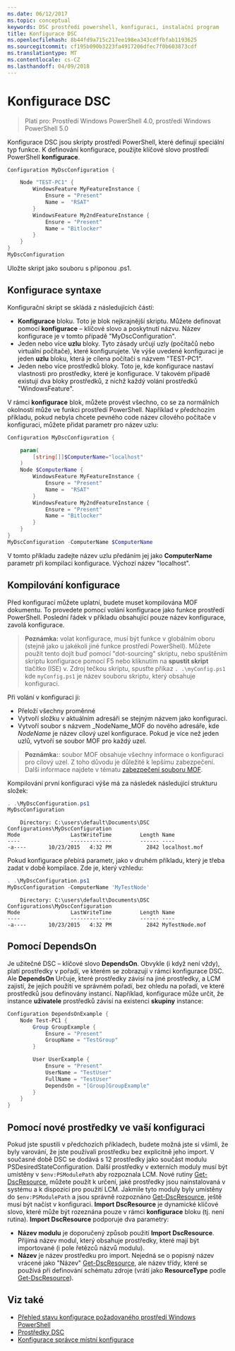 ```yaml
---
ms.date: 06/12/2017
ms.topic: conceptual
keywords: DSC prostředí powershell, konfiguraci, instalační program
title: Konfigurace DSC
ms.openlocfilehash: 8b44fd9a715c217ee198ea343cdffbfab1193625
ms.sourcegitcommit: cf195b090b3223fa4917206dfec7f0b603873cdf
ms.translationtype: MT
ms.contentlocale: cs-CZ
ms.lasthandoff: 04/09/2018
---
```

# <a name="dsc-configurations"></a>Konfigurace DSC

>Platí pro: Prostředí Windows PowerShell 4.0, prostředí Windows PowerShell 5.0

Konfigurace DSC jsou skripty prostředí PowerShell, které definují speciální typ funkce.
K definování konfigurace, použijte klíčové slovo prostředí PowerShell **konfigurace**.

```powershell
Configuration MyDscConfiguration {

    Node "TEST-PC1" {
        WindowsFeature MyFeatureInstance {
            Ensure = "Present"
            Name =  "RSAT"
        }
        WindowsFeature My2ndFeatureInstance {
            Ensure = "Present"
            Name = "Bitlocker"
        }
    }
}
MyDscConfiguration

```

Uložte skript jako souboru s příponou .ps1.

## <a name="configuration-syntax"></a>Konfigurace syntaxe

Konfigurační skript se skládá z následujících částí:

- **Konfigurace** bloku. Toto je blok nejkrajnější skriptu. Můžete definovat pomocí **konfigurace** – klíčové slovo a poskytnutí názvu. Název konfigurace je v tomto případě "MyDscConfiguration".
- Jeden nebo více **uzlu** bloky. Tyto zásady určují uzly (počítačů nebo virtuální počítače), které konfigurujete. Ve výše uvedené konfiguraci je jeden **uzlu** bloku, která je cílena počítači s názvem "TEST-PC1".
- Jeden nebo více prostředků bloky. Toto je, kde konfigurace nastaví vlastnosti pro prostředky, které je konfigurace. V takovém případě existují dva bloky prostředků, z nichž každý volání prostředků "WindowsFeature".

V rámci **konfigurace** blok, můžete provést všechno, co se za normálních okolností může ve funkci prostředí PowerShell. Například v předchozím příkladu, pokud nebyla chcete pevného code název cílového počítače v konfiguraci, můžete přidat parametr pro název uzlu:

```powershell
Configuration MyDscConfiguration {

    param(
        [string[]]$ComputerName="localhost"
    )
    Node $ComputerName {
        WindowsFeature MyFeatureInstance {
            Ensure = "Present"
            Name =  "RSAT"
        }
        WindowsFeature My2ndFeatureInstance {
            Ensure = "Present"
            Name = "Bitlocker"
        }
    }
}
MyDscConfiguration -ComputerName $ComputerName

```

V tomto příkladu zadejte název uzlu předáním jej jako **ComputerName** parametr při kompilaci konfigurace. Výchozí název "localhost".

## <a name="compiling-the-configuration"></a>Kompilování konfigurace

Před konfigurací můžete uplatní, budete muset kompilována MOF dokumentu.
To provedete pomocí volání konfigurace jako funkce prostředí PowerShell.
Poslední řádek v příkladu obsahující pouze název konfigurace, zavolá konfigurace.

>**Poznámka:** volat konfigurace, musí být funkce v globálním oboru (stejně jako u jakékoli jiné funkce prostředí PowerShell).
>Můžete použít tento dojít buď pomocí "dot-sourcing" skriptu, nebo spuštěním skriptu konfigurace pomocí F5 nebo kliknutím na **spustit skript** tlačítko (ISE) v.
>Zdroj tečkou skriptu, spusťte příkaz `. .\myConfig.ps1` kde `myConfig.ps1` je název souboru skriptu, který obsahuje konfiguraci.

Při volání v konfiguraci ji:

- Přeloží všechny proměnné
- Vytvoří složku v aktuálním adresáři se stejným názvem jako konfiguraci.
- Vytvoří soubor s názvem _NodeName_MOF do nového adresáře, kde _NodeName_ je název cílový uzel konfigurace.
    Pokud je více než jeden uzlů, vytvoří se soubor MOF pro každý uzel.

>**Poznámka:**: soubor MOF obsahuje všechny informace o konfiguraci pro cílový uzel. Z toho důvodu je důležité k lepšímu zabezpečení.
>Další informace najdete v tématu [zabezpečení souboru MOF](secureMOF.md).

Kompilování první konfiguraci výše má za následek následující strukturu složek:

```powershell
. .\MyDscConfiguration.ps1
MyDscConfiguration
```

```
    Directory: C:\users\default\Documents\DSC Configurations\MyDscConfiguration
Mode                LastWriteTime         Length Name
----                -------------         ------ ----
-a----       10/23/2015   4:32 PM           2842 localhost.mof
```

Pokud konfigurace přebírá parametr, jako v druhém příkladu, který je třeba zadat v době kompilace. Zde je, který vzhledu:

```powershell
. .\MyDscConfiguration.ps1
MyDscConfiguration -ComputerName 'MyTestNode'
```

```
    Directory: C:\users\default\Documents\DSC Configurations\MyDscConfiguration
Mode                LastWriteTime         Length Name
----                -------------         ------ ----
-a----       10/23/2015   4:32 PM           2842 MyTestNode.mof
```

## <a name="using-dependson"></a>Pomocí DependsOn

Je užitečné DSC – klíčové slovo **DependsOn**. Obvykle (i když není vždy), platí prostředky v pořadí, ve kterém se zobrazují v rámci konfigurace DSC.
Ale **DependsOn** Určuje, které prostředky závisí na jiné prostředky, a LCM zajistí, že jejich použití ve správném pořadí, bez ohledu na pořadí, ve které prostředků jsou definovány instancí.
Například, konfigurace může určit, že instance **uživatele** prostředků závisí na existenci **skupiny** instance:

```powershell
Configuration DependsOnExample {
    Node Test-PC1 {
        Group GroupExample {
            Ensure = "Present"
            GroupName = "TestGroup"
        }

        User UserExample {
            Ensure = "Present"
            UserName = "TestUser"
            FullName = "TestUser"
            DependsOn = "[Group]GroupExample"
        }
    }
}

```

## <a name="using-new-resources-in-your-configuration"></a>Pomocí nové prostředky ve vaší konfiguraci

Pokud jste spustili v předchozích příkladech, budete možná jste si všimli, že byly varování, že jste používali prostředku bez explicitně jeho import.
V současné době DSC se dodává s 12 prostředky jako součást modulu PSDesiredStateConfiguration.
Další prostředky v externích moduly musí být umístěny v `$env:PSModulePath` aby rozpoznala LCM.
Nové rutiny [Get-DscResource](https://technet.microsoft.com/library/dn521625.aspx), můžete použít k určení, jaké prostředky jsou nainstalovaná v systému a k dispozici pro použití LCM.
Jakmile tyto moduly byly umístěny do `$env:PSModulePath` a jsou správně rozpoznáno [Get-DscResource](https://technet.microsoft.com/library/dn521625.aspx), ještě musí být načíst v konfiguraci.
**Import DscResource** je dynamické klíčové slovo, které může být rozeznána pouze v rámci **konfigurace** bloku (tj. není rutina).
**Import DscResource** podporuje dva parametry:
- **Název modulu** je doporučený způsob použití **Import DscResource**. Přijímá název modul, který obsahuje prostředky, které mají být importované (i pole řetězců názvů modulu).
- **Název** je název prostředku pro import. Nejedná se o popisný název vrácené jako "Název" [Get-DscResource](https://technet.microsoft.com/library/dn521625.aspx), ale název třídy, které se používá při definování schématu zdroje (vrátí jako **ResourceType** podle [Get-DscResource](https://technet.microsoft.com/library/dn521625.aspx)).

## <a name="see-also"></a>Viz také
* [Přehled stavu konfigurace požadovaného prostředí Windows PowerShell](overview.md)
* [Prostředky DSC](resources.md)
* [Konfigurace správce místní konfigurace](metaConfig.md)